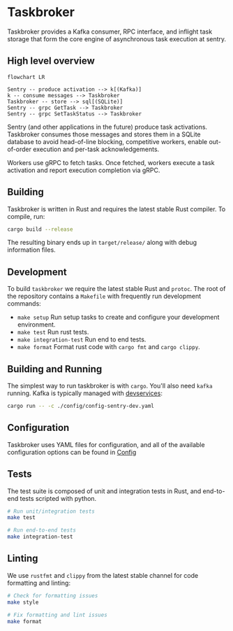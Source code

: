 # Taskbroker

Taskbroker provides a Kafka consumer, RPC interface, and inflight task storage
that form the core engine of asynchronous task execution at sentry.

## High level overview

```mermaid
flowchart LR

Sentry -- produce activation --> k[(Kafka)]
k -- consume messages --> Taskbroker
Taskbroker -- store --> sql[(SQLite)]
Sentry -- grpc GetTask --> Taskbroker
Sentry -- grpc SetTaskStatus --> Taskbroker
```

Sentry (and other applications in the future) produce task activations. Taskbroker
consumes those messages and stores them in a SQLite database to avoid head-of-line
blocking, competitive workers, enable out-of-order execution and per-task acknowledgements.

Workers use gRPC to fetch tasks. Once fetched, workers execute a task activation
and report execution completion via gRPC.

## Building

Taskbroker is written in Rust and requires the latest stable Rust compiler. To compile, run:

```bash
cargo build --release
```

The resulting binary ends up in `target/release/` along with debug information files.

## Development

To build `taskbroker` we require the latest stable Rust and `protoc`. The root of the repository
contains a `Makefile` with frequently run development commands:

- `make setup` Run setup tasks to create and configure your development
  environment.
- `make test` Run rust tests.
- `make integration-test` Run end to end tests.
- `make format` Format rust code with `cargo fmt` and `cargo clippy`.


## Building and Running

The simplest way to run taskbroker is with `cargo`. You'll also need
`kafka` running. Kafka is typically managed with [devservices](https://github.com/getsentry/devservices):

```bash
cargo run -- -c ./config/config-sentry-dev.yaml
```

## Configuration

Taskbroker uses YAML files for configuration, and all of the available
configuration options can be found in [Config](https://github.com/getsentry/taskbroker/blob/main/src/config.rs#L15)
## Tests

The test suite is composed of unit and integration tests in Rust, and end-to-end tests scripted with python.

```bash
# Run unit/integration tests
make test

# Run end-to-end tests
make integration-test
```

## Linting

We use `rustfmt` and `clippy` from the latest stable channel for code formatting and linting:

```bash
# Check for formatting issues
make style

# Fix formatting and lint issues
make format
```
